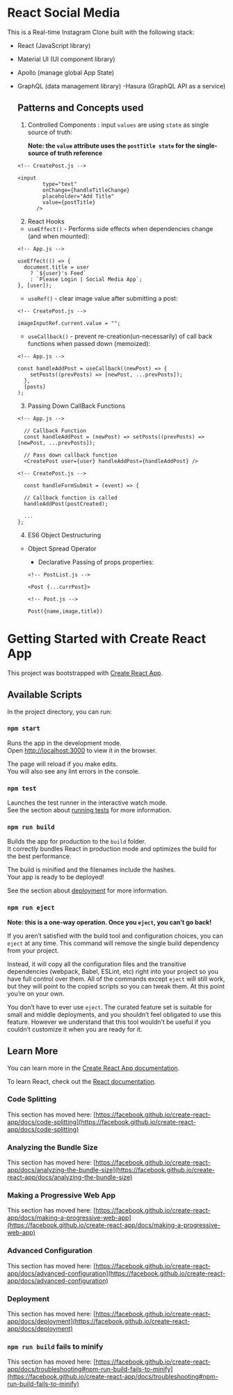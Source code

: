 # React Social Media

This is a Real-time Instagram Clone built with the following stack:

- React (JavaScript library)
- Material UI (UI component library)
- Apollo (manage global App State)
- GraphQL (data management library)
  -Hasura (GraphQL API as a service)

  ## Patterns and Concepts used

  1. Controlled Components : input `values` are using `state` as single source of truth:

     **Note: the `value` attribute uses the `postTitle state` for the single-source of truth reference**

  ```
  <!-- CreatePost.js -->

  <input
          type="text"
          onChange={handleTitleChange}
          placeholder="Add Title"
          value={postTitle}
        />
  ```

  2. React Hooks

  - `useEffect()` - Performs side effects when dependencies change (and when mounted):

  ```
  <!-- App.js -->

  useEffect(() => {
    document.title = user
      ? `${user}'s Feed`
      : `Please Login | Social Media App`;
  }, [user]);
  ```

  - `useRef()` - clear image value after submitting a post:

  ```
  <!-- CreatePost.js -->

  imageInputRef.current.value = "";
  ```

  - `useCallback()` - prevent re-creation(un-necessarily) of call back functions when passed down (memoized):

  ```
  <!-- App.js -->

  const handleAddPost = useCallback((newPost) => {
      setPosts((prevPosts) => [newPost, ...prevPosts]);
    },
    [posts]
  );
  ```

  3. Passing Down CallBack Functions

  ```
  <!-- App.js -->

    // Callback Function
    const handleAddPost = (newPost) => setPosts((prevPosts) => [newPost, ...prevPosts]);

    // Pass down callback function
    <CreatePost user={user} handleAddPost={handleAddPost} />

  <!-- CreatePost.js -->

    const handleFormSubmit = (event) => {

    // Callback function is called
    handleAddPost(postCreated);

    ...
  };
  ```

  4. ES6 Object Destructuring

  - Object Spread Operator

    - Declarative Passing of props properties:

    ```
    <!-- PostList.js -->

    <Post {...currPost}>

    <!-- Post.js -->

    Post({name,image,title})
    ```

# Getting Started with Create React App

This project was bootstrapped with [Create React App](https://github.com/facebook/create-react-app).

## Available Scripts

In the project directory, you can run:

### `npm start`

Runs the app in the development mode.\
Open [http://localhost:3000](http://localhost:3000) to view it in the browser.

The page will reload if you make edits.\
You will also see any lint errors in the console.

### `npm test`

Launches the test runner in the interactive watch mode.\
See the section about [running tests](https://facebook.github.io/create-react-app/docs/running-tests) for more information.

### `npm run build`

Builds the app for production to the `build` folder.\
It correctly bundles React in production mode and optimizes the build for the best performance.

The build is minified and the filenames include the hashes.\
Your app is ready to be deployed!

See the section about [deployment](https://facebook.github.io/create-react-app/docs/deployment) for more information.

### `npm run eject`

**Note: this is a one-way operation. Once you `eject`, you can’t go back!**

If you aren’t satisfied with the build tool and configuration choices, you can `eject` at any time. This command will remove the single build dependency from your project.

Instead, it will copy all the configuration files and the transitive dependencies (webpack, Babel, ESLint, etc) right into your project so you have full control over them. All of the commands except `eject` will still work, but they will point to the copied scripts so you can tweak them. At this point you’re on your own.

You don’t have to ever use `eject`. The curated feature set is suitable for small and middle deployments, and you shouldn’t feel obligated to use this feature. However we understand that this tool wouldn’t be useful if you couldn’t customize it when you are ready for it.

## Learn More

You can learn more in the [Create React App documentation](https://facebook.github.io/create-react-app/docs/getting-started).

To learn React, check out the [React documentation](https://reactjs.org/).

### Code Splitting

This section has moved here: [https://facebook.github.io/create-react-app/docs/code-splitting](https://facebook.github.io/create-react-app/docs/code-splitting)

### Analyzing the Bundle Size

This section has moved here: [https://facebook.github.io/create-react-app/docs/analyzing-the-bundle-size](https://facebook.github.io/create-react-app/docs/analyzing-the-bundle-size)

### Making a Progressive Web App

This section has moved here: [https://facebook.github.io/create-react-app/docs/making-a-progressive-web-app](https://facebook.github.io/create-react-app/docs/making-a-progressive-web-app)

### Advanced Configuration

This section has moved here: [https://facebook.github.io/create-react-app/docs/advanced-configuration](https://facebook.github.io/create-react-app/docs/advanced-configuration)

### Deployment

This section has moved here: [https://facebook.github.io/create-react-app/docs/deployment](https://facebook.github.io/create-react-app/docs/deployment)

### `npm run build` fails to minify

This section has moved here: [https://facebook.github.io/create-react-app/docs/troubleshooting#npm-run-build-fails-to-minify](https://facebook.github.io/create-react-app/docs/troubleshooting#npm-run-build-fails-to-minify)
